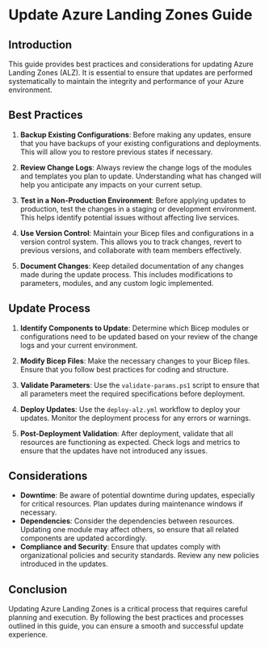 # Update Azure Landing Zones Guide

## Introduction
This guide provides best practices and considerations for updating Azure Landing Zones (ALZ). It is essential to ensure that updates are performed systematically to maintain the integrity and performance of your Azure environment.

## Best Practices
1. **Backup Existing Configurations**: Before making any updates, ensure that you have backups of your existing configurations and deployments. This will allow you to restore previous states if necessary.

2. **Review Change Logs**: Always review the change logs of the modules and templates you plan to update. Understanding what has changed will help you anticipate any impacts on your current setup.

3. **Test in a Non-Production Environment**: Before applying updates to production, test the changes in a staging or development environment. This helps identify potential issues without affecting live services.

4. **Use Version Control**: Maintain your Bicep files and configurations in a version control system. This allows you to track changes, revert to previous versions, and collaborate with team members effectively.

5. **Document Changes**: Keep detailed documentation of any changes made during the update process. This includes modifications to parameters, modules, and any custom logic implemented.

## Update Process
1. **Identify Components to Update**: Determine which Bicep modules or configurations need to be updated based on your review of the change logs and your current environment.

2. **Modify Bicep Files**: Make the necessary changes to your Bicep files. Ensure that you follow best practices for coding and structure.

3. **Validate Parameters**: Use the `validate-params.ps1` script to ensure that all parameters meet the required specifications before deployment.

4. **Deploy Updates**: Use the `deploy-alz.yml` workflow to deploy your updates. Monitor the deployment process for any errors or warnings.

5. **Post-Deployment Validation**: After deployment, validate that all resources are functioning as expected. Check logs and metrics to ensure that the updates have not introduced any issues.

## Considerations
- **Downtime**: Be aware of potential downtime during updates, especially for critical resources. Plan updates during maintenance windows if necessary.
- **Dependencies**: Consider the dependencies between resources. Updating one module may affect others, so ensure that all related components are updated accordingly.
- **Compliance and Security**: Ensure that updates comply with organizational policies and security standards. Review any new policies introduced in the updates.

## Conclusion
Updating Azure Landing Zones is a critical process that requires careful planning and execution. By following the best practices and processes outlined in this guide, you can ensure a smooth and successful update experience.